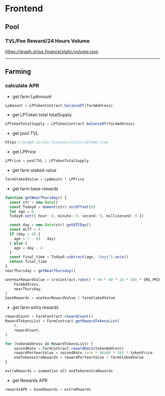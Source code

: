 # Frontend

## Pool

### TVL/Fee Reward/24 Hours Volume

https://graph.sirius.finance/static/volume.json

___


## Farming

### calculate APR

* get farm LpAmount
```javascript
LpAmount = LPTokenContract.balanceOf(farmAddress)
```

* get LPToken total totalSupply
```javascript
LPTokenTotalSupply = LPTokenContract.balanceOf(farmAddress)
```

* get pool TVL
```typescript
https://graph.sirius.finance/static/volume.json
```

* get LPPrice
```typescript
LPPrice = poolTVL / LPTokenTotalSupply
```

* get farm staked value
```typescript
farmStakedValue = LpAmount * LPPrice
```

* get farm base rewards
```typescript
function getNearThursday() {
  const str = new Date()
  const Today0 = moment(str).utcOffset(0)
  let ago = 0
  Today0.set({ hour: 0, minute: 0, second: 0, millisecond: 0 })

  const day = new Date(str).getUTCDay()
  const diff = 0
  if (day < 4) {
    ago = 7 - (4 - day)
  } else {
    ago = day - 4
  }
  const final_time = Today0.subtract(ago, "days").unix()
  return final_time
}
nearThursday = getNearThursday()

oneYearRewardValue = srsContract.rate() * 60 * 60 * 24 * 365 * SRS_PRICE * FarmControllerContract.gaugeRelativeWeight(
    FarmAddress,
    nearThursday,
)
baseRewards = oneYearRewardValue / farmStakedValue
```

* get farm extra rewards
```typescript
rewardCount = FarmContract.rewardCount()
RewardTokensList = FarmContract.getRewardTokensList(
    0,
    rewardCount,
)

for (tokenAddress in RewardTokensList) {
    secondRate = FarmContract.rewardData(tokenAddress)
    rewardPerYearValue = secondRate.rate * 86400 * 365 * tokenPrice
    oneTokenextraRewards = rewardPerYearValue / farmStakedValue
}

extraRewards = summation all oneTokenextraRewards
```

* get Rewards APR
```typescript
rewardsAPR = baseRewards + extraRewards
```

